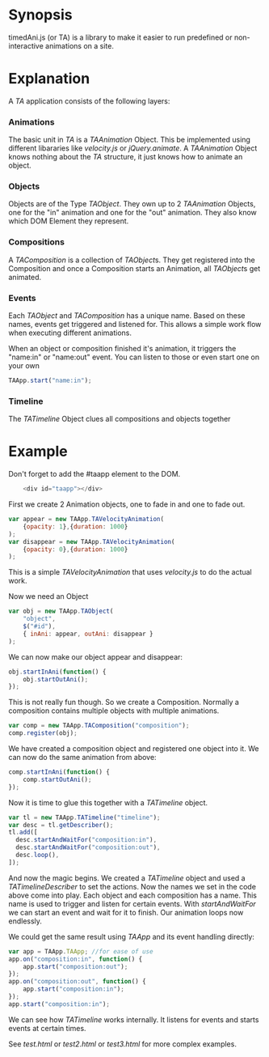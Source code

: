 # Synopsis

timedAni.js (or TA) is a library to make it easier to run predefined or non-interactive animations on a site.

# Explanation

A *TA* application consists of the following layers:

### Animations
The basic unit in *TA* is a *TAAnimation* Object. This be implemented using different libararies like *velocity.js* or *jQuery.animate*. A *TAAnimation* Object knows nothing about the *TA* structure, it just knows how to animate an object.

### Objects
Objects are of the Type *TAObject*. They own up to 2 *TAAnimation* Objects, one for the "in" animation and one for the "out" animation. They also know which DOM Element they represent.

### Compositions
A *TAComposition* is a collection of *TAObject*s. They get registered into the Composition and once a Composition starts an Animation, all *TAObject*s get animated.

### Events
Each *TAObject* and *TAComposition* has a unique name. Based on these names, events get triggered and listened for. This allows a simple work flow when executing different animations.

When an object or composition finished it's animation, it triggers the "name:in" or "name:out" event. You can listen to those or even start one on your own
```Javascript
TAApp.start("name:in");
```
### Timeline
The *TATimeline* Object clues all compositions and objects together

# Example

Don't forget to add the #taapp element to the DOM.
```Javascript
    <div id="taapp"></div>
```

First we create 2 Animation objects, one to fade in and one to fade out.
```Javascript
var appear = new TAApp.TAVelocityAnimation(
    {opacity: 1},{duration: 1000}
);
var disappear = new TAApp.TAVelocityAnimation(
    {opacity: 0},{duration: 1000}
);
```
This is a simple *TAVelocityAnimation* that uses *velocity.js* to do the actual work.

Now we need an Object
```Javascript
var obj = new TAApp.TAObject(
    "object",
    $("#id"),
    { inAni: appear, outAni: disappear }
);
```
We can now make our object appear and disappear:
```Javascript
obj.startInAni(function() {
    obj.startOutAni();
});
```
This is not really fun though. So we create a Composition. Normally a composition contains multiple objects with multiple animations.
```Javascript
var comp = new TAApp.TAComposition("composition");
comp.register(obj);
```
We have created a composition object and registered one object into it. We can now do the same animation from above:
```Javascript
comp.startInAni(function() {
    comp.startOutAni();
});
```
Now it is time to glue this together with a *TATimeline* object.
```Javascript
var tl = new TAApp.TATimeline("timeline");
var desc = tl.getDescriber();
tl.add([
  desc.startAndWaitFor("composition:in"),
  desc.startAndWaitFor("composition:out"),
  desc.loop(),
]);
```
And now the magic begins. We created a *TATimeline* object and used a *TATimelineDescriber* to set the actions. Now the names we set in the code above come into play. Each object and each composition has a name. This name is used to trigger and listen for certain events. With *startAndWaitFor* we can start an event and wait for it to finish. Our animation loops now endlessly.

We could get the same result using *TAApp* and its event handling directly:
```Javascript
var app = TAApp.TAApp; //for ease of use
app.on("composition:in", function() {
    app.start("composition:out");
});
app.on("composition:out", function() {
    app.start("composition:in");
});
app.start("composition:in");
```
We can see how *TATimeline* works internally. It listens for events and starts events at certain times.

See *test.html* or *test2.html* or *test3.html* for more complex examples.